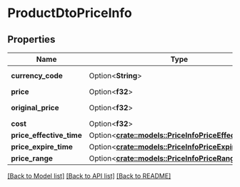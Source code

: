 # ProductDtoPriceInfo

## Properties

Name | Type | Description | Notes
------------ | ------------- | ------------- | -------------
**currency_code** | Option<**String**> | Currency code. | [optional]
**price** | Option<**f32**> | Price value. | [optional]
**original_price** | Option<**f32**> | Original price value. | [optional]
**cost** | Option<**f32**> | Cost | [optional]
**price_effective_time** | Option<[**crate::models::PriceInfoPriceEffectiveTime**](PriceInfo_priceEffectiveTime.md)> |  | [optional]
**price_expire_time** | Option<[**crate::models::PriceInfoPriceExpireTime**](PriceInfo_priceExpireTime.md)> |  | [optional]
**price_range** | Option<[**crate::models::PriceInfoPriceRange**](PriceInfo_priceRange.md)> |  | [optional]

[[Back to Model list]](../README.md#documentation-for-models) [[Back to API list]](../README.md#documentation-for-api-endpoints) [[Back to README]](../README.md)


